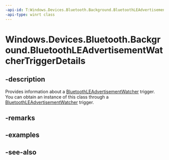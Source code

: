 ```yaml
---
-api-id: T:Windows.Devices.Bluetooth.Background.BluetoothLEAdvertisementWatcherTriggerDetails
-api-type: winrt class
---
```


<!-- Class syntax.
public class BluetoothLEAdvertisementWatcherTriggerDetails : Windows.Devices.Bluetooth.Background.IBluetoothLEAdvertisementWatcherTriggerDetails
-->

# Windows.Devices.Bluetooth.Background.BluetoothLEAdvertisementWatcherTriggerDetails

## -description
Provides information about a [BluetoothLEAdvertisementWatcher](XREF:TODO:BluetoothLEAdvertisementPublisherTriggerDetails) trigger. You can obtain an instance of this class through a [BluetoothLEAdvertisementWatcher](XREF:TODO:BluetoothLEAdvertisementPublisherTriggerDetails) trigger.

## -remarks

## -examples

## -see-also

